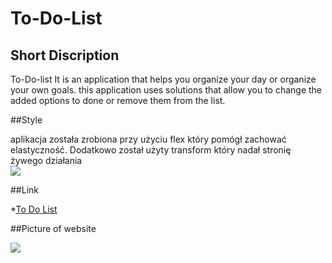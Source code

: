 # To-Do-List

## Short Discription 

To-Do-list It is an application that helps you organize your day or organize your own goals. this application uses solutions that allow you to change the added options to done or remove them from the list.

##Style

aplikacja została zrobiona przy użyciu flex który pomógł zachować elastyczność. Dodatkowo został użyty transform który nadał stronię żywego działania  
![](https://github.com/streetwolf123/To-Do-List.github.io/blob/main/img/tranform.png?raw=true)

##Link 

*[To Do List](https://streetwolf123.github.io/To-Do-List.github.io/)

##Picture of website

![](https://github.com/streetwolf123/To-Do-List.github.io/blob/main/img/web.png?raw=true)




